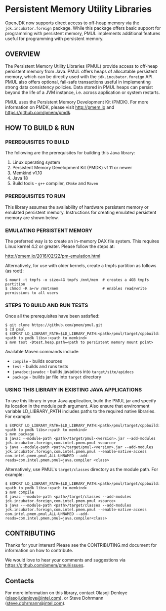# Persistent Memory Utility Libraries
OpenJDK now supports direct access to off-heap memory via the `jdk.incubator.foreign` package. While this package offers basic support for programming with persistent memory,
PMUL implements additional features useful for programming with persistent memory. 

## OVERVIEW ##
The Persistent Memory Utility Libraries (PMUL) provide access to off-heap persistent memory from Java.
PMUL offers heaps of allocatable persistent memory, which can be directly used with the `jdk.incubator.foreign` API. PMUL also offers optional, fail-safe transactions useful in implementing strong data consistency policies. Data stored in PMUL heaps can persist beyond the life of a JVM instance, i.e. across application or system restarts.

PMUL uses the Persistent Memory Development Kit (PMDK).
For more information on PMDK, please visit http://pmem.io and https://github.com/pmem/pmdk.

## HOW TO BUILD & RUN ##

### PREREQUISITES TO BUILD ###
The following are the prerequisites for building this Java library:

1. Linux operating system
2. Persistent Memory Development Kit (PMDK) v1.11 or newer
3. Memkind v1.10
4. Java 18
5. Build tools - `g++` compiler, `CMake` and `Maven`

### PREREQUISITES TO RUN ###
This library assumes the availability of hardware persistent memory or emulated persistent memory.
Instructions for creating emulated persistent memory are shown below.

### EMULATING PERSISTENT MEMORY ###
The preferred way is to create an in-memory DAX file system. This requires Linux kernel 4.2 or 
greater. Please follow the steps at:

   http://pmem.io/2016/02/22/pm-emulation.html

Alternatively, for use with older kernels, create a tmpfs partition as follows (as root):
   ```
   $ mount -t tmpfs -o size=4G tmpfs /mnt/mem  # creates a 4GB tmpfs partition
   $ chmod -R a+rw /mnt/mem                    # enables read/write permissions to all users
   ```
### STEPS TO BUILD AND RUN TESTS ###
Once all the prerequisites have been satisfied:
   ```
   $ git clone https://github.com/pmem/pmul.git
   $ cd pmul
   $ EXPORT LD_LIBRARY_PATH=$LD_LIBRARY_PATH:<path>/pmul/target/cppbuild:<path to pmdk libs>:<path to memkind>
   $ mvn test -Dtest.heap.path=<path to persistent memory mount point>
   ```
Available Maven commands include:

   - `compile` - builds sources
   - `test` - builds and runs tests
   - `javadoc:javadoc` - builds javadocs into ```target/site/apidocs```
   - `package` - builds jar file into ```target``` directory

### USING THIS LIBRARY IN EXISTING JAVA APPLICATIONS ###

To use this library in your Java application, build the PMUL jar and specify 
its location in the module path argument.  Also ensure that environment variable LD_LIBRARY_PATH includes paths to the required native libraries.
For example:
   ```
   $ EXPORT LD_LIBRARY_PATH=$LD_LIBRARY_PATH:<path>/pmul/target/cppbuild:<path to pmdk libs>:<path to memkind>
   $ mvn package
   $ javac --module-path <path>/target/pmul-<version>.jar --add-modules jdk.incubator.foreign,com.intel.pmem.pmul <source>
   $ java --module-path <path>/target/pmul-<version>.jar --add-modules jdk.incubator.foreign,com.intel.pmem.pmul --enable-native-access com.intel.pmem.pmul,ALL-UNNAMED --add-reads=com.intel.pmem.pmul=java.compiler <class>
   ```

Alternatively, use PMUL's `target/classes` directory as the module path. For example:
   ```
   $ EXPORT LD_LIBRARY_PATH=$LD_LIBRARY_PATH:<path>/pmul/target/cppbuild:<path to pmdk libs>:<path to memkind>
   $ mvn compile
   $ javac --module-path <path>/target/classes --add-modules jdk.incubator.foreign,com.intel.pmem.pmul <source>
   $ java ---module-path <path>/target/classes --add-modules jdk.incubator.foreign,com.intel.pmem.pmul --enable-native-access com.intel.pmem.pmul,ALL-UNNAMED --add-reads=com.intel.pmem.pmul=java.compiler<class>
   ```

## CONTRIBUTING ##
Thanks for your interest! Please see the CONTRIBUTING.md document for information on how to contribute.

We would love to hear your comments and suggestions via https://github.com/pmem/pmul/issues.

## Contacts ##
For more information on this library, contact Olasoji Denloye (olasoji.denloye@intel.com), or Steve Dohrmann (steve.dohrmann@intel.com).
